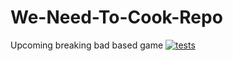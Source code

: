# We-Need-To-Cook-Repo
Upcoming breaking bad based game
[![tests](https://github.com/PunchCakee/We-Need-To-Cook/actions/workflows/python-app.yml/badge.svg)](https://github.com/PunchCakee/We-Need-To-Cook/actions/workflows/python-app.yml)
